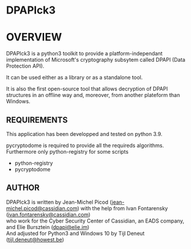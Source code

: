 # DPAPIck3
OVERVIEW
========
DPAPIck3 is a python3 toolkit to provide a platform-independant implementation
of Microsoft's cryptography subsytem called DPAPI (Data Protection API).

It can be used either as a library or as a standalone tool.

It is also the first open-source tool that allows decryption of DPAPI
structures in an offline way and, moreover, from another plateform than
Windows.

REQUIREMENTS
------------
This application has been developped and tested on python 3.9.

pycryptodome is required to provide all the requireds algorithms.
Furthermore only python-registry for some scripts
* python-registry
* pycryptodome

AUTHOR
------
DPAPIck3 is written by Jean-Michel Picod (jean-michel.picod@cassidian.com) with the help from Ivan Fontarensky (ivan.fontarensky@cassidian.com)  
who work for the Cyber Security Center of Cassidian, an EADS company, and Elie Bursztein (dpapi@elie.im)  
And adjusted for Python3 and Windows 10 by Tijl Deneut (tijl.deneut@howest.be)
